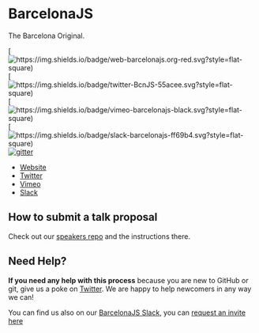 # BarcelonaJS
The Barcelona Original.

[![https://img.shields.io/badge/web-barcelonajs.org-red.svg?style=flat-square)](http://barcelonajs.org)
[![https://img.shields.io/badge/twitter-BcnJS-55acee.svg?style=flat-square)](http://twitter.com/bcnjs)
[![https://img.shields.io/badge/vimeo-barcelonajs-black.svg?style=flat-square)](https://vimeo.com/barcelonajs)
[![https://img.shields.io/badge/slack-barcelonajs-ff69b4.svg?style=flat-square)](https://barcelonajs.slack.com)
[![gitter](https://img.shields.io/gitter/room/nwjs/nw.js.svg?style=flat-square)](https://gitter.im/BarcelonaJS/BarcelonaJS?utm_source=badge&utm_medium=badge&utm_campaign=pr-badge&utm_content=badge)


- [Website](http://barcelonajs.org)
- [Twitter](http://twitter.com/bcnjs)
- [Vimeo](https://vimeo.com/barcelonajs)
- [Slack](https://barcelonajs.slack.com)


## How to submit a talk proposal

Check out our [speakers repo](https://github.com/BarcelonaJS/speakers) and the instructions there.

## Need Help?

**If you need any help with this process** because you are new to GitHub or git, give us a poke on [Twitter](https://twitter.com/bcnjs). We are happy to help newcomers in any way we can!

You can find us also on our [BarcelonaJS Slack](https://barcelonajs.slack.com), you can [request an invite here]( http://barcelonajs.herokuapp.com)
